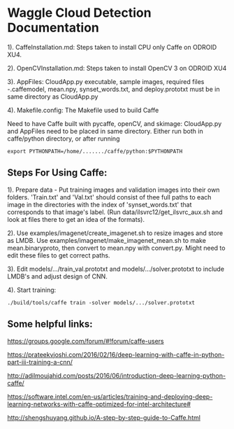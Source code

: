 # Waggle Cloud Detection Documentation

1). CaffeInstallation.md:       Steps taken to install CPU only Caffe on ODROID XU4.

2). OpenCVInstallation.md:      Steps taken to install OpenCV 3 on ODROID XU4

3). AppFiles:                   CloudApp.py executable, sample images, required files
        -.caffemodel, mean.npy, synset_words.txt, and deploy.prototxt must be in same directory as CloudApp.py

4). Makefile.config:       The Makefile used to build Caffe


Need to have Caffe built with pycaffe, openCV, and skimage:
CloudApp.py and AppFiles need to be placed in same directory.
Either run both in caffe/python directory, or after running

```
export PYTHONPATH=/home/......./caffe/python:$PYTHONPATH
```

Steps For Using Caffe:
----------------------
1). Prepare data - Put training images and validation images into their own folders. 'Train.txt' and 'Val.txt' should consist
    of thee full paths to each image in the directories with the index of 'synset_words.txt' that corresponds to that image's
    label. (Run data/ilsvrc12/get_ilsvrc_aux.sh and look at files there to get an idea of the formats).

2). Use examples/imagenet/create_imagenet.sh to resize images and store as LMDB. Use examples/imagenet/make_imagenet_mean.sh
    to make mean.binaryproto, then convert to mean.npy with convert.py. Might need to edit these files to get correct paths.

3). Edit models/.../train_val.prototxt and models/.../solver.prototxt to include LMDB's and adjust design of CNN.

4). Start training:
```
./build/tools/caffe train -solver models/.../solver.prototxt
```

Some helpful links:
-------------------
https://groups.google.com/forum/#!forum/caffe-users

https://prateekvjoshi.com/2016/02/16/deep-learning-with-caffe-in-python-part-iii-training-a-cnn/

http://adilmoujahid.com/posts/2016/06/introduction-deep-learning-python-caffe/

https://software.intel.com/en-us/articles/training-and-deploying-deep-learning-networks-with-caffe-optimized-for-intel-architecture#

http://shengshuyang.github.io/A-step-by-step-guide-to-Caffe.html
